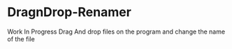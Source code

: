 # DragnDrop-Renamer
Work In Progress
Drag And drop files on the program and change the name of the file
